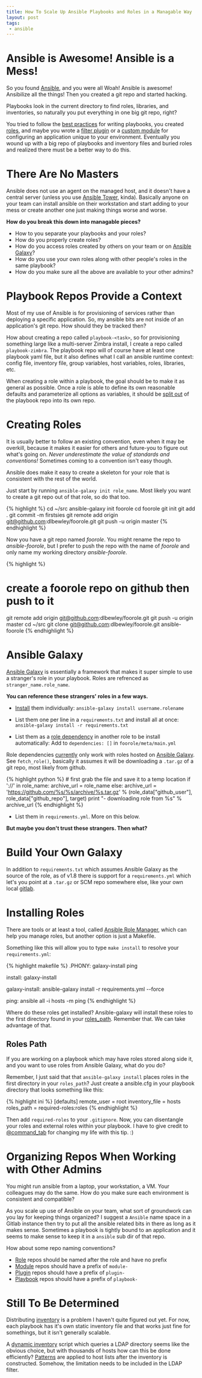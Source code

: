 ```yaml
---
title: How To Scale Up Ansible Playbooks and Roles in a Managable Way
layout: post
tags:
 - ansible
---
```


# Ansible is Awesome! Ansible is a Mess! #

So you found [Ansible](http://www.ansible.com), and you were all Woah! Ansible is awesome! Ansibilize all the things! Then you created a git repo and started hacking.

Playbooks look in the current directory to find roles, libraries, and inventories, so naturally you put everything in one big git repo, right?

You tried to follow the [best practices](http://docs.ansible.com/playbooks_best_practices.html) for writing playbooks, you created [roles](http://docs.ansible.com/playbooks_roles.html), and maybe you wrote a [filter plugin](http://docs.ansible.com/developing_plugins.html) or a [custom module](http://docs.ansible.com/developing_modules.html) for configuring an application unique to your environment. Eventually you wound up with a big repo of playbooks and inventory files and buried roles and realized there must be a better way to do this.

# There Are No Masters #

Ansible does not use an agent on the managed host, and it doesn't have a central server (unless you use [Ansible Tower](http://docs.ansible.com/tower.html), kinda). Basically anyone on your team can install ansible on their workstation and start adding to your mess or create another one just making things worse and worse.

**How do you break this down into managable pieces?**

- How to you separate your playbooks and your roles?
- How do you properly create roles?
- How do you access roles created by others on your team or on [Ansible Galaxy](http://galaxy.ansible.com/)?
- How do you use your own roles along with other people's roles in the same playbook?
- How do you make sure all the above are available to your other admins?

# Playbook Repos Provide a Context #

Most of my use of Ansible is for provisioning of services rather than deploying a specific application. So, my ansible bits are not inside of an application's git repo. How should they be tracked then?

How about creating a repo called `playbook-<task>`, so for provisioning something large like a multi-server Zimbra install, I create a repo called `playbook-zimbra`. The playbook repo will of course have at least one playbook yaml file, but it also defines what I call an ansible runtime context: config file, inventory file, group variables, host variables, roles, libraries, etc.

When creating a role within a playbook, the goal should be to make it as general as possible. Once a role is able to define its own reasonable defaults and parameterize all options as variables, it should be [split out](http://guifreelife.com/blog/2015/03/15/Split-Ansible-Git-Repo-and-Retain-Commit-History/) of the playbook repo into its own repo.

# Creating Roles #

It is usually better to follow an existing convention, even when it may be overkill, because it makes it easier for others and future-you to figure out what's going on. _Never underestimate the value of standards and conventions!_ Sometimes coming to a convention isn't easy though. 

Ansible does make it easy to create a skeleton for your role that is consistent with the rest of the world. 

Just start by running `ansible-galaxy init role_name`. Most likely you want to create a git repo out of that role, so do that too.

{% highlight %}
cd ~/src
ansible-galaxy init foorole
cd foorole
git init
git add .
git commit -m firstsies
git remote add origin git@github.com:dlbewley/foorole.git
git push -u origin master
{% endhighlight %}

Now you have a git repo named _foorole_. You might rename the repo to _ansible-foorole_, but I prefer to push the repo with the name of _foorole_ and only name my working directory _ansible-foorole_.

{% highlight %}
# create a foorole repo on github then push to it
git remote add origin git@github.com:dlbewley/foorole.git
git push -u origin master
cd ~/src
git clone git@github.com:dlbewley/foorole.git ansible-foorole
{% endhighlight %}

# Ansible Galaxy #

[Ansible Galaxy](http://galaxy.ansible.com/) is essentially a framework that makes it super simple to use a stranger's role in your playbook. Roles are refrenced as `stranger_name.role_name`.

**You can reference these strangers' roles in a few ways.**

- [Install](http://docs.ansible.com/galaxy.html#installing-roles) them individually:
 `ansible-galaxy install username.rolename`

- List them one per line in a `requirements.txt` and install all at once:
 `ansible-galaxy install -r requirements.txt`

- List them as a [role dependency](http://docs.ansible.com/playbooks_roles.html#role-dependencies) in another role to be install automatically:
  Add to `dependencies: []` in `foorole/meta/main.yml`

Role dependencies [currently](https://github.com/ansible/ansible/blob/devel/bin/ansible-galaxy) only work with roles hosted on [Ansible Galaxy](http://galaxy.ansible.com). See `fetch_role()`, basically it assumes it will be downloading a `.tar.gz` of a git repo, most likely from github.

{% highlight python %}
    # first grab the file and save it to a temp location
    if '://' in role_name:
        archive_url = role_name
    else: 
        archive_url = 'https://github.com/%s/%s/archive/%s.tar.gz' % (role_data["github_user"], role_data["github_repo"], target)
    print "- downloading role from %s" % archive_url
{% endhighlight %}

- List them in `requirements.yml`. More on this below.

**But maybe you don't trust these strangers. Then what?**

# Build Your Own Galaxy # 

In addition to `requirements.txt` which assumes Ansible Galaxy as the source of the role, as of v1.8 there is support for a `requirements.yml` which let's you point at a `.tar.gz` or SCM repo somewhere else, like your own local [gitlab](https://about.gitlab.com/).

# Installing Roles #

There are tools or at least a tool, called [Ansible Role Manager](http://mirskytech.github.io/ansible-role-manager/), which can help you manage roles, but another option is just a Makefile.

Something like this will allow you to type `make install` to resolve your `requirements.yml`:

{% highlight makefile %}
.PHONY: galaxy-install ping

install: galaxy-install

galaxy-install:
	ansible-galaxy install -r requirements.yml --force

ping:
	ansible all -i hosts -m ping
{% endhighlight %}

Where do these roles get installed? Ansible-galaxy will install these roles to the first directory found in your [roles_path](http://docs.ansible.com/intro_configuration.html#roles-path). Remember that. We can take advantage of that.

## Roles Path ##

If you are working on a playbook which may have roles stored along side it, and you want to use roles from Ansible Galaxy, what do you do?

Remember, I just said that that `ansible-galaxy install` places roles in the first directory in your `roles_path`? Just create a ansible.cfg in your playbook directory that looks something like this:

{% highlight ini %}
[defaults]
remote_user = root
inventory_file = hosts
roles_path = required-roles:roles
{% endhighlight %}

Then add `required-roles` to your `.gitignore`. Now, you can disentangle your roles and external roles within your playbook. I have to give credit to [@command_tab](https://twitter.com/command_tab) for changing my life with this tip. :)

# Organizing Repos When Working with Other Admins #

You might run ansible from a laptop, your workstation, a VM. Your colleagues may do the same. How do you make sure each environment is consistent and compatible?

As you scale up use of Ansible on your team, what sort of groundwork can you lay for keeping things organized? 
I suggest a `Ansible` name space in a Gitlab instance then try to put all the ansible related bits in there as long as it makes sense. Sometimes a playbook is tightly bound to an application and it seems to make sense to keep it in a `ansible` sub dir of that repo.

How about some repo naming conventions? 

- [Role](http://docs.ansible.com/playbooks_roles.html) repos should be named after the role and have no prefix
- [Module](http://docs.ansible.com/developing_modules.html) repos should have a prefix of `module-`
- [Plugin](http://docs.ansible.com/developing_plugins.html) repos should have a prefix of `plugin-`
- [Playbook](http://docs.ansible.com/playbooks.html) repos should have a prefix of `playbook-`

# Still To Be Determined #

Distributing [inventory](http://docs.ansible.com/intro_inventory.html) is a problem I haven't quite figured out yet. For now, each playbook has it's own static inventory file and that works just fine for somethings, but it isn't generally scalable.

A [dynamic inventory](http://docs.ansible.com/intro_dynamic_inventory.html) script which queries a LDAP directory seems like the obvious choice, but with thousands of hosts how can this be done efficiently? [Patterns](http://docs.ansible.com/intro_patterns.html) are applied to host lists after the inventory is constructed. Somehow, the limitation needs to be included in the LDAP filter.
